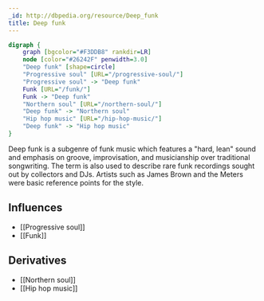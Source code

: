 ```yaml
---
_id: http://dbpedia.org/resource/Deep_funk
title: Deep funk
---
```


```dot
digraph {
	graph [bgcolor="#F3DDB8" rankdir=LR]
	node [color="#26242F" penwidth=3.0]
	"Deep funk" [shape=circle]
	"Progressive soul" [URL="/progressive-soul/"]
	"Progressive soul" -> "Deep funk"
	Funk [URL="/funk/"]
	Funk -> "Deep funk"
	"Northern soul" [URL="/northern-soul/"]
	"Deep funk" -> "Northern soul"
	"Hip hop music" [URL="/hip-hop-music/"]
	"Deep funk" -> "Hip hop music"
}
```

Deep funk is a subgenre of funk music which features a "hard, lean" sound and emphasis on groove, improvisation, and musicianship over traditional songwriting. The term is also used to describe rare funk recordings sought out by collectors and DJs. Artists such as James Brown and the Meters were basic reference points for the style.

## Influences
- [[Progressive soul]]
- [[Funk]]

## Derivatives
- [[Northern soul]]
- [[Hip hop music]]
